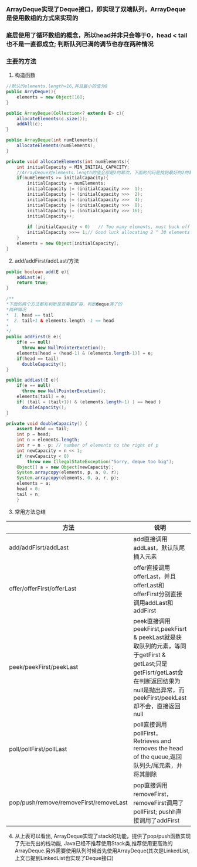 ### ArrayDeque实现了Deque接口，即实现了双端队列，ArrayDeque是使用数组的方式来实现的

### 底层使用了循环数组的概念，所以head并非只会等于0，head < tail也不是一直都成立; 判断队列已满的调节也存在两种情况

### 主要的方法
1. 构造函数
```java
//默认的elements.length=16,并且最小的值为8
public ArryDeque(){
    elements = new Object[16];
}

public ArrayDeque(Collection<? extends E> c){
    allocateElements(c.size());
    addAll(c);
}

public ArrayDeque(int numElements){
    allocateElements(numElements);
}

private void allocateElements(int numElements){
    int initialCapacity = MIN_INITIAL_CAPACITY;
    //ArrayDeque对elements.length的值全部是2的幂次，下面的代码是找到最好的2的幂次方的值来申请elements
    if(numElements >= initialCapacity){
        initialCapacity = numElements;
        initialCapacity |= (initialCapacity >>>  1);
        initialCapacity |= (initialCapacity >>>  2);
        initialCapacity |= (initialCapacity >>>  4);
        initialCapacity |= (initialCapacity >>>  8);
        initialCapacity |= (initialCapacity >>> 16);
        initialCapacity++;
        
        if (initialCapacity < 0)   // Too many elements, must back off
        initialCapacity >>>= 1;// Good luck allocating 2 ^ 30 elements
    }
    elements = new Object[initialCapacity];
}
```
2. add/addFirst/addLast/方法
```java
public boolean add(E e){
    addLast(e);
    return true;
}

/**
*下面的两个方法都有判断是否需要扩容，判断deque满了的
*两种情况
*  1. head == tail 
*  2. tail+1 & elements.length -1 == head
*
*/
public addFirst(E e){
    if(e == null)
      throw new NullPointerExcetion();
    elements[head = (head-1) & (elements.length-1)] = e;
    if(head == tail)
      doubleCapacity();
}

public addLast(E e){
    if(e == null)
      throw new NullPointerExcetion();
    elements[tail] = e;
    if( (tail = (tail+1)) & (elements.length-1) ) == head )
      doubleCapacity();
}  

private void doubleCapacity() {
    assert head == tail;
    int p = head;
    int n = elements.length;
    int r = n - p; // number of elements to the right of p
    int newCapacity = n << 1;
    if (newCapacity < 0)
        throw new IllegalStateException("Sorry, deque too big");
    Object[] a = new Object[newCapacity];
    System.arraycopy(elements, p, a, 0, r);
    System.arraycopy(elements, 0, a, r, p);
    elements = a;
    head = 0;
    tail = n;
    }
```
3. 常用方法总结

方法 | 说明 | 类型
---|--- | ---
add/addFisrt/addLast | add直接调用addLast，默认队尾插入元素 | 属于add操作 |
offer/offerFirst/offerLast |  offer直接调用offerLast，并且offerLast和offerFirst分别直接调用addLast和addFirst | 属于add操作
peek/peekFirst/peekLast | peek直接调用peekFirst,peekFisrt & peekLast就是获取队列的元素，等同于getFirst & getLast;只是getFisrt/getLast会在判断返回结果为null是抛出异常，而peekFirst/peekLast却不会，直接返回null | 属于get操作
poll/pollFirst/pollLast| poll直接调用pollFirst，Retrieves and removes the head of the queue,返回队列头/尾元素，并将其删除| 属于delete操作|
pop/push/remove/removeFirst/removeLast | pop直接调用removeFirst，removeFirst调用了pollFirst; pushh直接调用了addFirst | 属于delet操作|

4. 从上表可以看出, ArrayDeque实现了stack的功能，提供了pop/push函数实现了先进先出的栈功能, Java已经不推荐使用Stack类,推荐使用更高效的ArrayDeque.另外需要使用队列时候首先使用ArrayDeque(其次是LinkedList,上文已提到LinkedList也实现了Deque接口)
